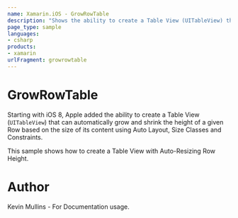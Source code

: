 ```yaml
---
name: Xamarin.iOS - GrowRowTable
description: "Shows the ability to create a Table View (UITableView) that can automatically grow and shrink the height of a given Row... #ios8"
page_type: sample
languages:
- csharp
products:
- xamarin
urlFragment: growrowtable
---
```

# GrowRowTable

Starting with iOS 8, Apple added the ability to create a Table View (`UITableView`) that can automatically grow and shrink the height of a given Row based on the size of its content using Auto Layout, Size Classes and Constraints.

This sample shows how to create a Table View with Auto-Resizing Row Height.

# Author

Kevin Mullins - For Documentation usage.
